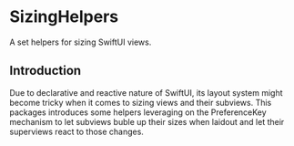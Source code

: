 # SizingHelpers

A set helpers for sizing SwiftUI views.

## Introduction
Due to declarative and reactive nature of SwiftUI, its layout system might become tricky when it comes to sizing views and their subviews. 
This packages introduces some helpers leveraging on the PreferenceKey mechanism to let subviews buble up their sizes when laidout and let their superviews react to those changes. 

